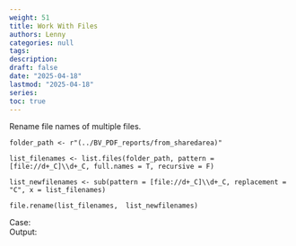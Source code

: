 ```yaml
---
weight: 51
title: Work With Files
authors: Lenny
categories: null
tags: 
description: 
draft: false
date: "2025-04-18"
lastmod: "2025-04-18"
series:
toc: true
---
```



<!--more-->

Rename file names of multiple files.

```
folder_path <- r"(../BV_PDF_reports/from_sharedarea)"

list_filenames <- list.files(folder_path, pattern = [file://d+_C]\\d+_C, full.names = T, recursive = F)

list_newfilenames <- sub(pattern = [file://d+_C]\\d+_C, replacement = "C", x = list_filenames)

file.rename(list_filenames,  list_newfilenames)
```

Case:  
Output:  